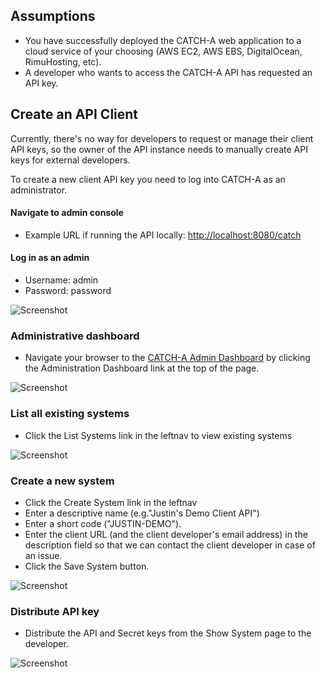 ## Assumptions
* You have successfully deployed the CATCH-A web application to a cloud service of your choosing (AWS EC2, AWS EBS, DigitalOcean, RimuHosting, etc).
* A developer who wants to access the CATCH-A API has requested an API key.

## Create an API Client 
Currently, there's no way for developers to request or manage their client API keys, so the owner of the API instance needs to manually create API keys for external developers. 

To create a new client API key you need to log into CATCH-A as an administrator. 

#### Navigate to admin console
* Example URL if running the API locally: [http://localhost:8080/catch](http://localhost:8080/catch)

#### Log in as an admin
* Username: admin
* Password: password

![Screenshot](/img/login.png)

### Administrative dashboard
* Navigate your browser to the [CATCH-A Admin Dashboard](http://localhost:8080/catch/dashboard/index) by clicking the Administration Dashboard link at the top of the page.

![Screenshot](/img/home.png)

### List all existing systems
* Click the List Systems link in the leftnav to view existing systems

![Screenshot](/img/list-systems.png)


### Create a new system
* Click the Create System link in the leftnav
* Enter a descriptive name (e.g."Justin's Demo Client API")
* Enter a short code ("JUSTIN-DEMO").
* Enter the client URL (and the client developer's email address) in the description field so that we can contact the client developer in case of an issue.
* Click the Save System button.

![Screenshot](/img/create-system.png)

### Distribute API key
* Distribute the API and Secret keys from the Show System page to the developer.

![Screenshot](/img/show-system.png)

